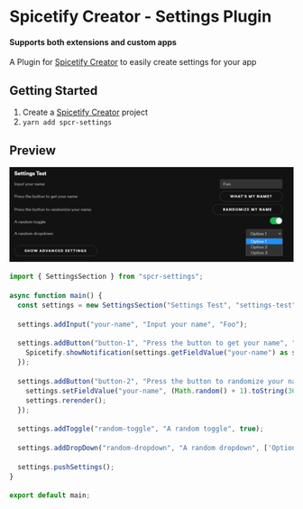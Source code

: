 # Spicetify Creator - Settings Plugin
#### Supports both extensions and custom apps
A Plugin for [Spicetify Creator](https://github.com/FlafyDev/spicetify-creator) to easily create settings for your app


## Getting Started
1. Create a [Spicetify Creator](https://github.com/FlafyDev/spicetify-creator) project
2. `yarn add spcr-settings`

## Preview
![Preview](./previewImage.png)
```js
import { SettingsSection } from "spcr-settings";

async function main() {
  const settings = new SettingsSection("Settings Test", "settings-test");

  settings.addInput("your-name", "Input your name", "Foo");

  settings.addButton("button-1", "Press the button to get your name", "What's my name?", () => {
    Spicetify.showNotification(settings.getFieldValue("your-name") as string);
  });

  settings.addButton("button-2", "Press the button to randomize your name", "Randomize my name", () => {
    settings.setFieldValue("your-name", (Math.random() + 1).toString(36).substring(2));
    settings.rerender();
  });

  settings.addToggle("random-toggle", "A random toggle", true);
  
  settings.addDropDown("random-dropdown", "A random dropdown", ['Option 1', 'Option 2', 'Option 3'], 2);

  settings.pushSettings();
}

export default main;
```
